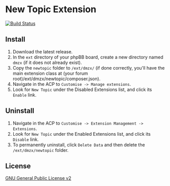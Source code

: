 # New Topic Extension

[![Build Status](https://travis-ci.org/dmzx/New-Topic.svg?branch=master)](https://travis-ci.org/dmzx/New-Topic)

## Install
1. Download the latest release.
2. In the `ext` directory of your phpBB board, create a new directory named `dmzx` (if it does not already exist).
3. Copy the `newtopic` folder to `/ext/dmzx/` (if done correctly, you'll have the main extension class at (your forum root)/ext/dmzx/newtopic/composer.json).
4. Navigate in the ACP to `Customise -> Manage extensions`.
5. Look for `New Topic` under the Disabled Extensions list, and click its `Enable` link.

## Uninstall
1. Navigate in the ACP to `Customise -> Extension Management -> Extensions`.
2. Look for `New Topic` under the Enabled Extensions list, and click its `Disable` link.
3. To permanently uninstall, click `Delete Data` and then delete the `/ext/dmzx/newtopic` folder.

## License
[GNU General Public License v2](http://opensource.org/licenses/GPL-2.0)
